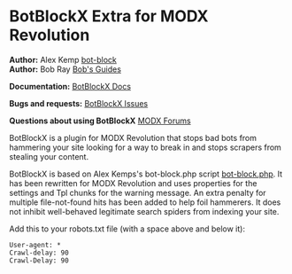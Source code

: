 BotBlockX Extra for MODX Revolution
===================================

**Author:** Alex Kemp [bot-block](http://biostatisticien.eu/www.searchlores.org/bot-block.php.txt)<br>
**Author:** Bob Ray [Bob's Guides](https://bobsguides.com)

**Documentation:** [BotBlockX Docs](https://bobsguides.com/botblockx-tutorial.html)

**Bugs and requests:** [BotBlockX Issues](https://github.com/BobRay/BotBlockX/issues)

**Questions about using BotBlockX** [MODX Forums](https://forums.modx.com)

BotBlockX is a plugin for MODX Revolution that stops bad bots from hammering your site looking for a way to break in and stops scrapers from stealing your content.

BotBlockX is based on Alex Kemps's bot-block.php script [bot-block.php](http://biostatisticien.eu/www.searchlores.org/bot-block.php.txt). It has been rewritten for MODX Revolution and uses properties for the settings and Tpl chunks for the warning message. An extra penalty for multiple file-not-found hits has been added to help foil hammerers. It does not inhibit well-behaved legitimate search spiders from indexing your site.

Add this to your robots.txt file (with a space above and below it):

    User-agent: *
    Crawl-delay: 90
    Crawl-Delay: 90
